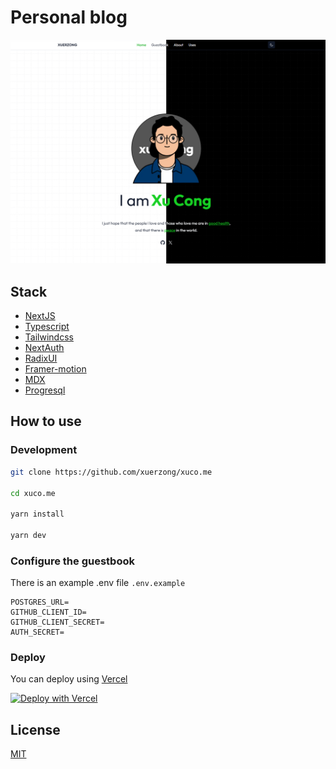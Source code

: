 # Personal blog

![HERO](./public/hero.png)

## Stack

- [NextJS](https://nextjs.org/)
- [Typescript](https://www.typescriptlang.org/)
- [Tailwindcss](https://tailwindcss.com/)
- [NextAuth](https://next-auth.js.org/)
- [RadixUI](https://www.radix-ui.com/)
- [Framer-motion](https://www.framer.com/motion/)
- [MDX](https://mdxjs.com/)
- [Progresql](https://www.postgresql.org/)

## How to use

### Development

```bash
git clone https://github.com/xuerzong/xuco.me

cd xuco.me

yarn install

yarn dev
```

### Configure the guestbook

There is an example .env file `.env.example`

```env
POSTGRES_URL=
GITHUB_CLIENT_ID=
GITHUB_CLIENT_SECRET=
AUTH_SECRET=
```

### Deploy

You can deploy using [Vercel](https://vercel.com)

[![Deploy with Vercel](https://vercel.com/button)](https://vercel.com/new/clone?repository-url=https://github.com/xuerzong/xuerzong.com)

## License

[MIT](./LICENSE)
